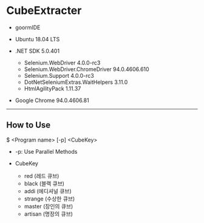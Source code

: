 CubeExtracter
==============
- goormIDE
 
- Ubuntu 18.04 LTS

- .NET SDK 5.0.401
  - Selenium.WebDriver                    4.0.0-rc3
  - Selenium.WebDriver.ChromeDriver       94.0.4606.610
  - Selenium.Support                      4.0.0-rc3
  - DotNetSeleniumExtras.WaitHelpers      3.11.0
  - HtmlAgilityPack                       1.11.37

- Google Chrome 94.0.4606.81

- - -
## How to Use
$ \<Program name> [-p] \<CubeKey>

- -p: Use Parallel Methods
 
- CubeKey
  - red (레드 큐브)
  - black (블랙 큐브)
  - addi (에디셔널 큐브)
  - strange (수상한 큐브)
  - master (장인의 큐브)
  - artisan (명장의 큐브)
